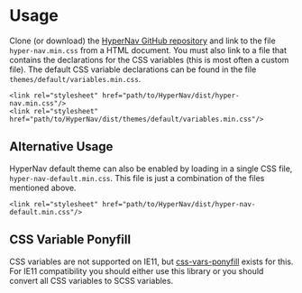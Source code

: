 ﻿# Usage

Clone (or download) the [HyperNav GitHub repository](https://github.com/Acmion/HyperNav) and link to 
the file `hyper-nav.min.css` from a HTML document. You must also link to a file that contains the
declarations for the CSS variables (this is most often a custom file). The default CSS variable 
declarations can be found in the file `themes/default/variables.min.css`.

```
<link rel="stylesheet" href="path/to/HyperNav/dist/hyper-nav.min.css"/>
<link rel="stylesheet" href="path/to/HyperNav/dist/themes/default/variables.min.css"/>
```

## Alternative Usage

HyperNav default theme can also be enabled by loading in a single CSS file, `hyper-nav-default.min.css`. This file
is just a combination of the files mentioned above. 

```
<link rel="stylesheet" href="path/to/HyperNav/dist/hyper-nav-default.min.css"/>
```

## CSS Variable Ponyfill

CSS variables are not supported on IE11, but [css-vars-ponyfill](https://github.com/jhildenbiddle/css-vars-ponyfill) 
exists for this. For IE11 compatibility you should either use this library or you should convert all CSS variables
to SCSS variables.